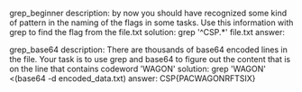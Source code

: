 


grep_beginner
	description: by now you should have recognized some kind of pattern in the naming of the flags in some tasks. Use this information with grep to find the flag from the file.txt 
	solution: grep '^CSP.*' file.txt
	answer:

grep_base64
	description: There are thousands of base64 encoded lines in the file. Your task is to use grep and base64 to figure out the content that is on the line that contains codeword 'WAGON'
	solution: grep 'WAGON' <(base64 -d encoded_data.txt)
	answer: CSP{PACWAGONRFTSIX}
